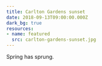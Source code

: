```yaml
---
title: Carlton Gardens sunset
date: 2018-09-13T09:00:00.000Z
dark_bg: true
resources:
- name: featured
  src: carlton-gardens-sunset.jpg
---
```

Spring has sprung.